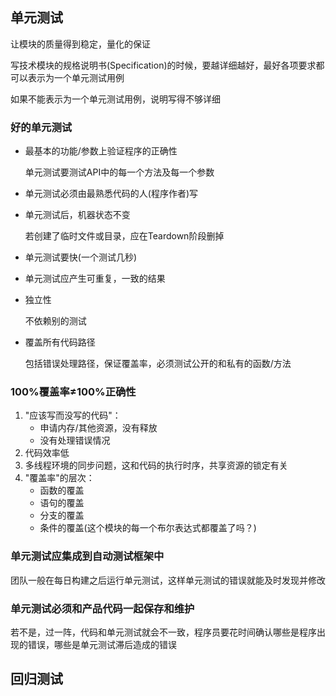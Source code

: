 ## 单元测试

让模块的质量得到稳定，量化的保证

写技术模块的规格说明书(Specification)的时候，要越详细越好，最好各项要求都可以表示为一个单元测试用例

如果不能表示为一个单元测试用例，说明写得不够详细

### 好的单元测试

+ 最基本的功能/参数上验证程序的正确性

  单元测试要测试API中的每一个方法及每一个参数

+ 单元测试必须由最熟悉代码的人(程序作者)写

+ 单元测试后，机器状态不变

  若创建了临时文件或目录，应在Teardown阶段删掉

+ 单元测试要快(一个测试几秒)

+ 单元测试应产生可重复，一致的结果

+ 独立性

  不依赖别的测试

+ 覆盖所有代码路径

  包括错误处理路径，保证覆盖率，必须测试公开的和私有的函数/方法

### 100%覆盖率≠100%正确性

1. "应该写而没写的代码"：
   + 申请内存/其他资源，没有释放
   + 没有处理错误情况
2. 代码效率低
3. 多线程环境的同步问题，这和代码的执行时序，共享资源的锁定有关
4. "覆盖率"的层次：
   + 函数的覆盖
   + 语句的覆盖
   + 分支的覆盖
   + 条件的覆盖(这个模块的每一个布尔表达式都覆盖了吗？)

### 单元测试应集成到自动测试框架中

团队一般在每日构建之后运行单元测试，这样单元测试的错误就能及时发现并修改

### 单元测试必须和产品代码一起保存和维护

若不是，过一阵，代码和单元测试就会不一致，程序员要花时间确认哪些是程序出现的错误，哪些是单元测试滞后造成的错误

## 回归测试








